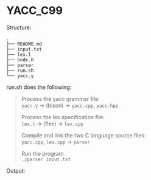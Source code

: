 # YACC_C99

Structure:

```
.
├── README.md
├── input.txt
├── lex.l
├── node.h
├── parser
├── run.sh
└── yacc.y
```

run.sh does the following:

> Process the yacc grammar file:\
> `yacc.y` -> (bison) -> `yacc.cpp`, `yacc.hpp`
>
> Process the lex specification file:\
> `lex.l` -> (flex) -> `lex.cpp`
>
> Compile and link the two C language source files:\
> `yacc.cpp`, `lex.cpp`  -> `parser`
>
> Run the program\
> `./parser input.txt`

Output:
